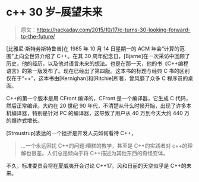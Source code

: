 # c++ 30 岁–展望未来

> 原文：<https://hackaday.com/2015/10/17/c-turns-30-looking-forward-to-the-future/>

[比雅尼·斯特劳斯特鲁普]在 1985 年 10 月 14 日星期一的 ACM 年会“计算的范围”上向全世界介绍了 C++。在其 30 周年纪念日，[Bjarne]在一次采访中回顾了历史，他的经历，以及他对语言未来的想法。也是在那一天，他的书《C++编程语言》的第一版发布了。现在已经出了第四版。这本书的标题与经典 C 书的区别仅在于“++”，这本书由[Kernighan]和[Ritchie]所著，曾风靡了众多 C 程序员的桌面。

C++的第一个版本是用 CFront 编译的，CFront 是一个编译器，它生成 C 代码，然后正常编译。大约在 20 世纪 90 年代，不清楚从什么时候开始，出现了许多本机编译器，特别是针对 PC 的编译器，这导致了用户从 40 万到今天大约 440 万的爆炸式增长。

[Stroustrup]表达的一个挫折是开发人员如何看待 C++，

> …一个永远困扰 C++的问题:糟糕的教学，甚至是 C++的实践者对 c++的理解也很差。人们总是倾向于将 C++描述为其他东西的奇怪变体。

不久，标准委员会将在夏威夷开会讨论 C++17。风和日丽的天空似乎是 C++的未来。